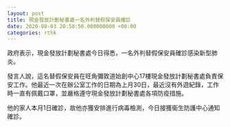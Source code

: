 ```yaml
---
layout: post
title: 現金發放計劃秘書處一名外判替假保安員確診
date: 2020-08-03 20:50:56.000000000 +08:00
categories: rthk
---
```


政府表示，現金發放計劃秘書處今日得悉，一名外判替假保安員確診感染新型肺炎。

發言人說，這名替假保安員在旺角彌敦道始創中心17樓現金發放計劃秘書處負責保安工作。他最近一次在辦公室工作的日期為上月30日，最近沒有外遊紀錄，工作時一直有佩戴口罩，並嚴格遵守現金發放計劃秘書處各項防疫措施。

他的家人本月1日確診，故他亦獲安排進行病毒檢測，今日接獲衞生防護中心通知確診。

